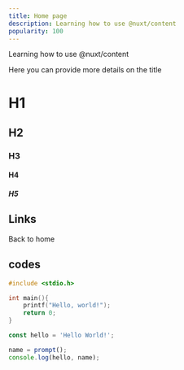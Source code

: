```yaml
---
title: Home page
description: Learning how to use @nuxt/content
popularity: 100
---
```

Learning how to use @nuxt/content
<!--more-->
Here you can provide more details on the title

# H1

## H2

### H3

#### H4

##### H5

## Links

<nuxt-link to="/">Back to home</nuxt-link>

## codes

```c [c]
#include <stdio.h>

int main(){
    printf("Hello, world!");
    return 0;
}
```

```js [js]
const hello = 'Hello World!';

name = prompt();
console.log(hello, name);
```
